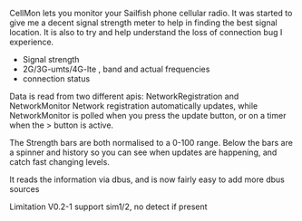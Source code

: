 CellMon lets you monitor your Sailfish phone cellular radio.
It was started to give me a decent signal strength meter to help in finding the best signal location. 
It is also to try and help understand the loss of connection bug I experience.

- Signal strength
- 2G/3G-umts/4G-lte , band and actual frequencies
- connection status

Data is read from two different apis: NetworkRegistration and NetworkMonitor
Network registration automatically updates, while NetworkMonitor is polled when you press the update button, or on a timer when the > button is active.

The Strength bars are both normalised to a 0-100 range.
Below the bars are a spinner and history so you can see when updates are happening, and catch fast changing levels.

It reads the information via dbus, and is now fairly easy to add more dbus sources

Limitation V0.2-1 support sim1/2, no detect if present
